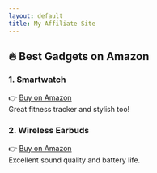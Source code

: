 ```yaml
---
layout: default
title: My Affiliate Site
---
```


## 🔥 Best Gadgets on Amazon

### 1. Smartwatch  
👉 [Buy on Amazon](https://www.amazon.in/dp/your-affiliate-code)  
Great fitness tracker and stylish too!

### 2. Wireless Earbuds  
👉 [Buy on Amazon](https://www.amazon.in/dp/your-affiliate-code)  
Excellent sound quality and battery life.
